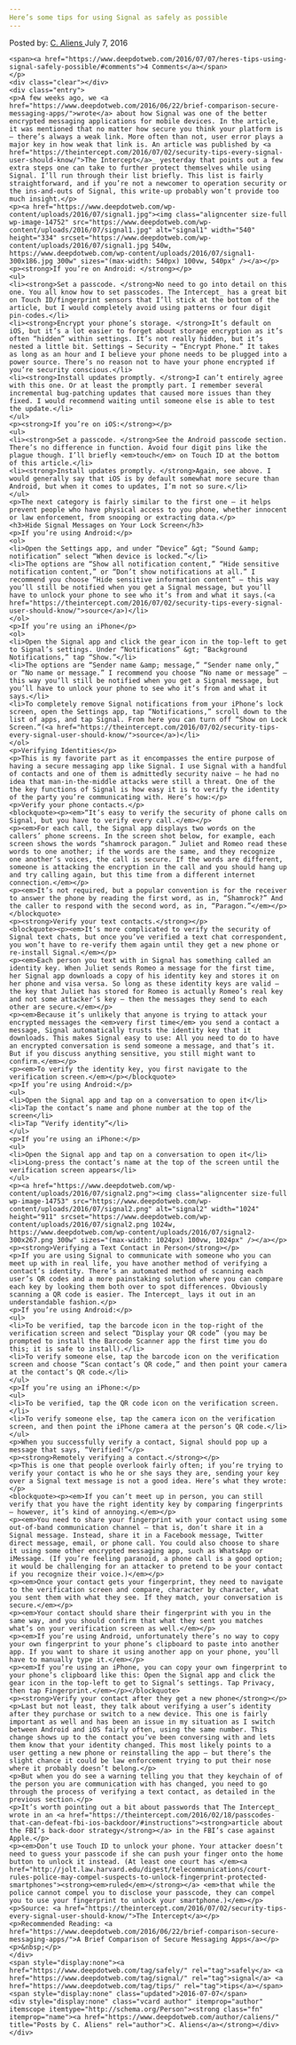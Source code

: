 ```yaml
---
Here’s some tips for using Signal as safely as possible
---
```

<article class="post-listing post-14751 post type-post status-publish format-standard has-post-thumbnail hentry category-deepdot-news tag-safely tag-signal tag-tips">
    <div class="post-inner">
    <p class="post-meta">
    <span>Posted by: <a href="https://www.deepdotweb.com/author/caliens/" title="">C. Aliens </a></span>
    <span>July 7, 2016</span>
    
    <span><a href="https://www.deepdotweb.com/2016/07/07/heres-tips-using-signal-safely-possible/#comments">4 Comments</a></span>
    </p>
    <div class="clear"></div>
    <div class="entry">
    <p>A few weeks ago, we <a href="https://www.deepdotweb.com/2016/06/22/brief-comparison-secure-messaging-apps/">wrote</a> about how Signal was one of the better encrypted messaging applications for mobile devices. In the article, it was mentioned that no matter how secure you think your platform is – there’s always a weak link. More often than not, user error plays a major key in how weak that link is. An article was published by <a href="https://theintercept.com/2016/07/02/security-tips-every-signal-user-should-know/">The Intercept</a>_ yesterday that points out a few extra steps one can take to further protect themselves while using Signal. I’ll run through their list briefly. This list is fairly straightforward, and if you’re not a newcomer to operation security or the ins-and-outs of Signal, this write-up probably won’t provide too much insight.</p>
    <p><a href="https://www.deepdotweb.com/wp-content/uploads/2016/07/signal1.jpg"><img class="aligncenter size-full wp-image-14752" src="https://www.deepdotweb.com/wp-content/uploads/2016/07/signal1.jpg" alt="signal1" width="540" height="334" srcset="https://www.deepdotweb.com/wp-content/uploads/2016/07/signal1.jpg 540w, https://www.deepdotweb.com/wp-content/uploads/2016/07/signal1-300x186.jpg 300w" sizes="(max-width: 540px) 100vw, 540px" /></a></p>
    <p><strong>If you’re on Android: </strong></p>
    <ul>
    <li><strong>Set a passcode. </strong>No need to go into detail on this one. You all know how to set passcodes. The Intercept_ has a great bit on Touch ID/fingerprint sensors that I’ll stick at the bottom of the article, but I would completely avoid using patterns or four digit pin-codes.</li>
    <li><strong>Encrypt your phone’s storage. </strong>It’s default on iOS, but it’s a lot easier to forget about storage encryption as it’s often “hidden” within settings. It’s not really hidden, but it’s nested a little bit. Settings → Security → “Encrypt Phone.” It takes as long as an hour and I believe your phone needs to be plugged into a power source. There’s no reason not to have your phone encrypted if you’re security conscious.</li>
    <li><strong>Install updates promptly. </strong>I can’t entirely agree with this one. Or at least the promptly part. I remember several incremental bug-patching updates that caused more issues than they fixed. I would recommend waiting until someone else is able to test the update.</li>
    </ul>
    <p><strong>If you’re on iOS:</strong></p>
    <ul>
    <li><strong>Set a passcode. </strong>See the Android passcode section. There’s no difference in function. Avoid four digit pins like the plague though. I’ll briefly <em>touch</em> on Touch ID at the bottom of this article.</li>
    <li><strong>Install updates promptly. </strong>Again, see above. I would generally say that iOS is by default somewhat more secure than Android, but when it comes to updates, I’m not so sure.</li>
    </ul>
    <p>The next category is fairly similar to the first one – it helps prevent people who have physical access to you phone, whether innocent or law enforcement, from snooping or extracting data.</p>
    <h3>Hide Signal Messages on Your Lock Screen</h3>
    <p>If you’re using Android:</p>
    <ol>
    <li>Open the Settings app, and under “Device” &gt; “Sound &amp; notification” select “When device is locked.”</li>
    <li>The options are “Show all notification content,” “Hide sensitive notification content,” or “Don’t show notifications at all.” I recommend you choose “Hide sensitive information content” — this way you’ll still be notified when you get a Signal message, but you’ll have to unlock your phone to see who it’s from and what it says.(<a href="https://theintercept.com/2016/07/02/security-tips-every-signal-user-should-know/">source</a>)</li>
    </ol>
    <p>If you’re using an iPhone</p>
    <ol>
    <li>Open the Signal app and click the gear icon in the top-left to get to Signal’s settings. Under “Notifications” &gt; “Background Notifications,” tap “Show.”</li>
    <li>The options are “Sender name &amp; message,” “Sender name only,” or “No name or message.” I recommend you choose “No name or message” — this way you’ll still be notified when you get a Signal message, but you’ll have to unlock your phone to see who it’s from and what it says.</li>
    <li>To completely remove Signal notifications from your iPhone’s lock screen, open the Settings app, tap “Notifications,” scroll down to the list of apps, and tap Signal. From here you can turn off “Show on Lock Screen.”(<a href="https://theintercept.com/2016/07/02/security-tips-every-signal-user-should-know/">source</a>)</li>
    </ol>
    <p>Verifying Identities</p>
    <p>This is my favorite part as it encompasses the entire purpose of having a secure messaging app like Signal. I use Signal with a handful of contacts and one of them is admittedly security naive – he had no idea that man-in-the-middle attacks were still a threat. One of the the key functions of Signal is how easy it is to verify the identity of the party you’re communicating with. Here’s how:</p>
    <p>Verify your phone contacts.</p>
    <blockquote><p><em>“It’s easy to verify the security of phone calls on Signal, but you have to verify every call.</em></p>
    <p><em>For each call, the Signal app displays two words on the callers’ phone screens. In the screen shot below, for example, each screen shows the words “shamrock paragon.” Juliet and Romeo read these words to one another; if the words are the same, and they recognize one another’s voices, the call is secure. If the words are different, someone is attacking the encryption in the call and you should hang up and try calling again, but this time from a different internet connection.</em></p>
    <p><em>It’s not required, but a popular convention is for the receiver to answer the phone by reading the first word, as in, “Shamrock?” And the caller to respond with the second word, as in, “Paragon.”</em></p></blockquote>
    <p><strong>Verify your text contacts.</strong></p>
    <blockquote><p><em>It’s more complicated to verify the security of Signal text chats, but once you’ve verified a text chat correspondent, you won’t have to re-verify them again until they get a new phone or re-install Signal.</em></p>
    <p><em>Each person you text with in Signal has something called an identity key. When Juliet sends Romeo a message for the first time, her Signal app downloads a copy of his identity key and stores it on her phone and visa versa. So long as these identity keys are valid — the key that Juliet has stored for Romeo is actually Romeo’s real key and not some attacker’s key — then the messages they send to each other are secure.</em></p>
    <p><em>Because it’s unlikely that anyone is trying to attack your encrypted messages the <em>very first time</em> you send a contact a message, Signal automatically trusts the identity key that it downloads. This makes Signal easy to use: All you need to do to have an encrypted conversation is send someone a message, and that’s it. But if you discuss anything sensitive, you still might want to confirm.</em></p>
    <p><em>To verify the identity key, you first navigate to the verification screen.</em></p></blockquote>
    <p>If you’re using Android:</p>
    <ul>
    <li>Open the Signal app and tap on a conversation to open it</li>
    <li>Tap the contact’s name and phone number at the top of the screen</li>
    <li>Tap “Verify identity”</li>
    </ul>
    <p>If you’re using an iPhone:</p>
    <ul>
    <li>Open the Signal app and tap on a conversation to open it</li>
    <li>Long-press the contact’s name at the top of the screen until the verification screen appears</li>
    </ul>
    <p><a href="https://www.deepdotweb.com/wp-content/uploads/2016/07/signal2.png"><img class="aligncenter size-full wp-image-14753" src="https://www.deepdotweb.com/wp-content/uploads/2016/07/signal2.png" alt="signal2" width="1024" height="911" srcset="https://www.deepdotweb.com/wp-content/uploads/2016/07/signal2.png 1024w, https://www.deepdotweb.com/wp-content/uploads/2016/07/signal2-300x267.png 300w" sizes="(max-width: 1024px) 100vw, 1024px" /></a></p>
    <p><strong>Verifying a Text Contact in Person</strong></p>
    <p>If you are using Signal to communicate with someone who you can meet up with in real life, you have another method of verifying a contact’s identity. There’s an automated method of scanning each user’s QR codes and a more painstaking solution where you can compare each key by looking them both over to spot differences. Obviously scanning a QR code is easier. The Intercept_ lays it out in an understandable fashion.</p>
    <p>If you’re using Android:</p>
    <ul>
    <li>To be verified, tap the barcode icon in the top-right of the verification screen and select “Display your QR code” (you may be prompted to install the Barcode Scanner app the first time you do this; it is safe to install).</li>
    <li>To verify someone else, tap the barcode icon on the verification screen and choose “Scan contact’s QR code,” and then point your camera at the contact’s QR code.</li>
    </ul>
    <p>If you’re using an iPhone:</p>
    <ul>
    <li>To be verified, tap the QR code icon on the verification screen.</li>
    <li>To verify someone else, tap the camera icon on the verification screen, and then point the iPhone camera at the person’s QR code.</li>
    </ul>
    <p>When you successfully verify a contact, Signal should pop up a message that says, “Verified!”</p>
    <p><strong>Remotely verifying a contact.</strong></p>
    <p>This is one that people overlook fairly often; if you’re trying to verify your contact is who he or she says they are, sending your key over a Signal text message is not a good idea. Here’s what they wrote:</p>
    <blockquote><p><em>If you can’t meet up in person, you can still verify that you have the right identity key by comparing fingerprints — however, it’s kind of annoying.</em></p>
    <p><em>You need to share your fingerprint with your contact using some out-of-band communication channel — that is, don’t share it in a Signal message. Instead, share it in a Facebook message, Twitter direct message, email, or phone call. You could also choose to share it using some other encrypted messaging app, such as WhatsApp or iMessage. (If you’re feeling paranoid, a phone call is a good option; it would be challenging for an attacker to pretend to be your contact if you recognize their voice.)</em></p>
    <p><em>Once your contact gets your fingerprint, they need to navigate to the verification screen and compare, character by character, what you sent them with what they see. If they match, your conversation is secure.</em></p>
    <p><em>Your contact should share their fingerprint with you in the same way, and you should confirm that what they sent you matches what’s on your verification screen as well.</em></p>
    <p><em>If you’re using Android, unfortunately there’s no way to copy your own fingerprint to your phone’s clipboard to paste into another app. If you want to share it using another app on your phone, you’ll have to manually type it.</em></p>
    <p><em>If you’re using an iPhone, you can copy your own fingerprint to your phone’s clipboard like this: Open the Signal app and click the gear icon in the top-left to get to Signal’s settings. Tap Privacy, then tap Fingerprint.</em></p></blockquote>
    <p><strong>Verify your contact after they get a new phone</strong></p>
    <p>Last but not least, they talk about verifying a user’s identity after they purchase or switch to a new device. This one is fairly important as well and has been an issue in my situation as I switch between Android and iOS fairly often, using the same number. This change shows up to the contact you’ve been conversing with and lets them know that your identity changed. This most likely points to a user getting a new phone or reinstalling the app – but there’s the slight chance it could be law enforcement trying to put their nose where it probably doesn’t belong.</p>
    <p>But when you do see a warning telling you that they keychain of of the person you are communication with has changed, you need to go through the process of verifying a text contact, as detailed in the previous section.</p>
    <p>It’s worth pointing out a bit about passwords that The Intercept_ wrote in an <a href="https://theintercept.com/2016/02/18/passcodes-that-can-defeat-fbi-ios-backdoor/#instructions"><strong>article about the FBI’s back-door strategy</strong></a> in the FBI’s case against Apple.</p>
    <p><em>Don’t use Touch ID to unlock your phone. Your attacker doesn’t need to guess your passcode if she can push your finger onto the home button to unlock it instead. (At least one court has </em><a href="http://jolt.law.harvard.edu/digest/telecommunications/court-rules-police-may-compel-suspects-to-unlock-fingerprint-protected-smartphones"><strong><em>ruled</em></strong></a> <em>that while the police cannot compel you to disclose your passcode, they can compel you to use your fingerprint to unlock your smartphone.)</em></p>
    <p>Source: <a href="https://theintercept.com/2016/07/02/security-tips-every-signal-user-should-know/">The Intercept</a></p>
    <p>Recommended Reading: <a href="https://www.deepdotweb.com/2016/06/22/brief-comparison-secure-messaging-apps/">A Brief Comparison of Secure Messaging Apps</a></p>
    <p>&nbsp;</p>
    </div>
    <span style="display:none"><a href="https://www.deepdotweb.com/tag/safely/" rel="tag">safely</a> <a href="https://www.deepdotweb.com/tag/signal/" rel="tag">signal</a> <a href="https://www.deepdotweb.com/tag/tips/" rel="tag">tips</a></span> <span style="display:none" class="updated">2016-07-07</span>
    <div style="display:none" class="vcard author" itemprop="author" itemscope itemtype="http://schema.org/Person"><strong class="fn" itemprop="name"><a href="https://www.deepdotweb.com/author/caliens/" title="Posts by C. Aliens" rel="author">C. Aliens</a></strong></div>
    </div>
</article>

